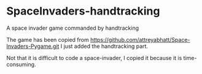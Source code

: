# SpaceInvaders-handtracking
A space invader game commanded by handtracking

The game has been copied from https://github.com/attreyabhatt/Space-Invaders-Pygame.git
I just added the handtracking part. 

Not that it is difficult to code a space-invader, I copied it because it is time-consuming.
